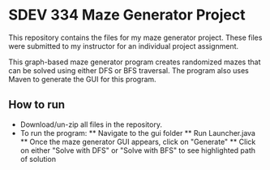 # SDEV 334 Maze Generator Project
This repository contains the files for my maze generator project.
These files were submitted to my instructor for an individual project assignment.

This graph-based maze generator program creates randomized mazes that can be solved using either DFS or BFS traversal.
The program also uses Maven to generate the GUI for this program.

## How to run
* Download/un-zip all files in the repository.
* To run the program:
** Navigate to the gui folder
** Run Launcher.java
** Once the maze generator GUI appears, click on "Generate"
** Click on either "Solve with DFS" or "Solve with BFS" to see highlighted path of solution
